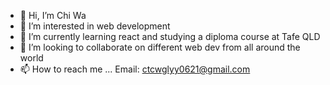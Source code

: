 - 👋 Hi, I’m Chi Wa
- 👀 I’m interested in web development
- 🌱 I’m currently learning react and studying a diploma course at Tafe QLD
- 💞️ I’m looking to collaborate on different web dev from all around the world
- 📫 How to reach me ...
    Email: ctcwglyy0621@gmail.com
<!---
CW689/CW689 is a ✨ special ✨ repository because its `README.md` (this file) appears on your GitHub profile.
You can click the Preview link to take a look at your changes.
--->
